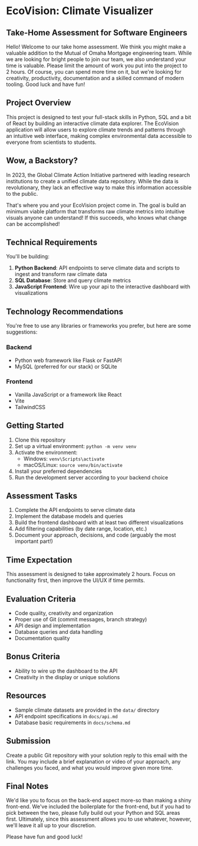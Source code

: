 # EcoVision: Climate Visualizer

## Take-Home Assessment for Software Engineers

Hello! Welcome to our take home assessment. We think you might make a valuable addition to the Mutual of Omaha Mortgage engineering team. While we are looking for bright people to join our team, we also understand your time is valuable. Please limit the amount of work you put into the project to 2 hours. Of course, you can spend more time on it, but we're looking for creativity, productivity, documentation and a skilled command of modern tooling. Good luck and have fun!

## Project Overview

This project is designed to test your full-stack skills in Python, SQL and a bit of React by building an interactive climate data explorer. The EcoVision application will allow users to explore climate trends and patterns through an intuitive web interface, making complex environmental data accessible to everyone from scientists to students.

## Wow, a Backstory?

In 2023, the Global Climate Action Initiative partnered with leading research institutions to create a unified climate data repository. While the data is revolutionary, they lack an effective way to make this information accessible to the public. 

That's where you and your EcoVision project come in. The goal is build an minimum viable platform that transforms raw climate metrics into intuitive visuals anyone can understand! If this succeeds, who knows what change can be accomplished!

## Technical Requirements

You'll be building:

1. **Python Backend**: API endpoints to serve climate data and scripts to ingest and transform raw climate data
2. **SQL Database**: Store and query climate metrics
3. **JavaScript Frontend**: Wire up your api to the interactive dashboard with visualizations

## Technology Recommendations

You're free to use any libraries or frameworks you prefer, but here are some suggestions:

### Backend
- Python web framework like Flask or FastAPI
- MySQL (preferred for our stack) or SQLite

### Frontend
- Vanilla JavaScript or a framework like React
- Vite
- TailwindCSS 

## Getting Started

1. Clone this repository
2. Set up a virtual environment: `python -m venv venv`
3. Activate the environment:
   - Windows: `venv\Scripts\activate`
   - macOS/Linux: `source venv/bin/activate`
4. Install your preferred dependencies
5. Run the development server according to your backend choice

## Assessment Tasks

1. Complete the API endpoints to serve climate data
2. Implement the database models and queries
3. Build the frontend dashboard with at least two different visualizations
4. Add filtering capabilities (by date range, location, etc.)
5. Document your approach, decisions, and code (arguably the most important part!)

## Time Expectation

This assessment is designed to take approximately 2 hours. Focus on functionality first, then improve the UI/UX if time permits.

## Evaluation Criteria

- Code quality, creativity and organization
- Proper use of Git (commit messages, branch strategy)
- API design and implementation
- Database queries and data handling
- Documentation quality

## Bonus Criteria

- Ability to wire up the dashboard to the API
- Creativity in the display or unique solutions

## Resources

- Sample climate datasets are provided in the `data/` directory
- API endpoint specifications in `docs/api.md`
- Database basic requirements in `docs/schema.md`

## Submission

Create a public Git repository with your solution reply to this email with the link. You may include a brief explanation or video of your approach, any challenges you faced, and what you would improve given more time. 

## Final Notes

We'd like you to focus on the back-end aspect more-so than making a shiny front-end. We've included the boilerplate for the front-end, but if you had to pick between the two, please fully build out your Python and SQL areas first. Ultimately, since this assessment allows you to use whatever, however, we'll leave it all up to your discretion. 

Please have fun and good luck!